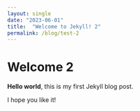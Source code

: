 ```yaml
---
layout: single
date: "2023-06-01"
title:  "Welcome to Jekyll! 2"
permalink: /blog/test-2
---
```


# Welcome 2

**Hello world**, this is my first Jekyll blog post.

I hope you like it!